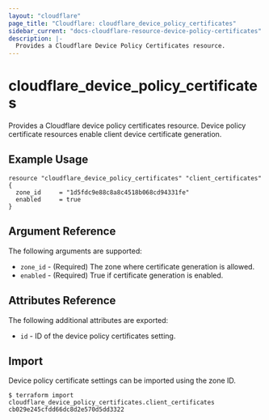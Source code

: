 ```yaml
---
layout: "cloudflare"
page_title: "Cloudflare: cloudflare_device_policy_certificates"
sidebar_current: "docs-cloudflare-resource-device-policy-certificates"
description: |-
  Provides a Cloudflare Device Policy Certificates resource.
---
```


# cloudflare_device_policy_certificates

Provides a Cloudflare device policy certificates resource. Device policy certificate resources enable client device certificate generation.

## Example Usage

```hcl
resource "cloudflare_device_policy_certificates" "client_certificates" {
  zone_id     = "1d5fdc9e88c8a8c4518b068cd94331fe"
  enabled     = true
}
```

## Argument Reference

The following arguments are supported:

* `zone_id` - (Required) The zone where certificate generation is allowed.
* `enabled` - (Required) True if certificate generation is enabled.
## Attributes Reference

The following additional attributes are exported:

* `id` - ID of the device policy certificates setting.

## Import

Device policy certificate settings can be imported using the zone ID.

```
$ terraform import cloudflare_device_policy_certificates.client_certificates cb029e245cfdd66dc8d2e570d5dd3322
```
